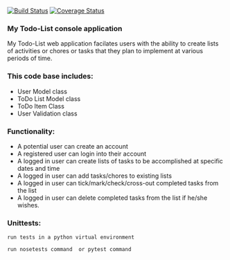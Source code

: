[![Build Status](https://travis-ci.org/mkibuuka/console_app.svg?branch=tests)](https://travis-ci.org/mkibuuka/console_app) [![Coverage Status](https://coveralls.io/repos/github/mkibuuka/console_app/badge.svg?branch=tests)](https://coveralls.io/github/mkibuuka/console_app?branch=tests)

### My Todo-List console application
My Todo-List web application facilates users with the ability to create lists of activities or chores or tasks that they plan to implement at various periods of time.

### This code base includes:
* User Model class
* ToDo List Model class
* ToDo Item Class
* User Validation class

### Functionality:
* A potential user can create an account
* A registered user can login into their account
* A logged in user can create lists of tasks to be accomplished at specific dates and time
* A logged in user can add tasks/chores to existing lists
* A logged in user can tick/mark/check/cross-out completed tasks from the list
* A logged in user can delete completed tasks from the list if he/she wishes.
### Unittests:
`run tests in a python virtual environment`

`run nosetests command  or pytest command`
